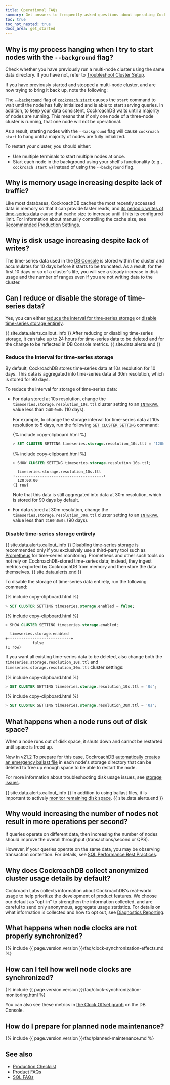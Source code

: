 ```yaml
---
title: Operational FAQs
summary: Get answers to frequently asked questions about operating CockroachDB.
toc: true
toc_not_nested: true
docs_area: get_started
---
```


## Why is my process hanging when I try to start nodes with the `--background` flag?

Check whether you have previously run a multi-node cluster using the same data directory. If you have not, refer to [Troubleshoot Cluster Setup](cluster-setup-troubleshooting.html). 

If you have previously started and stopped a multi-node cluster, and are now trying to bring it back up, note the following:

The [`--background`](cockroach-start.html#general) flag of [`cockroach start`](cockroach-start.html) causes the `start` command to wait until the node has fully initialized and is able to start serving queries. In addition, to keep your data consistent, CockroachDB waits until a majority of nodes are running. This means that if only one node of a three-node cluster is running, that one node will not be operational. 

As a result, starting nodes with the `--background` flag will cause `cockroach start` to hang until a majority of nodes are fully initialized. 

To restart your cluster, you should either: 

- Use multiple terminals to start multiple nodes at once.
- Start each node in the background using your shell's functionality (e.g., `cockroach start &`) instead of using the `--background` flag.

## Why is memory usage increasing despite lack of traffic?

Like most databases, CockroachDB caches the most recently accessed data in memory so that it can provide faster reads, and [its periodic writes of time-series data](#why-is-disk-usage-increasing-despite-lack-of-writes) cause that cache size to increase until it hits its configured limit. For information about manually controlling the cache size, see [Recommended Production Settings](recommended-production-settings.html#cache-and-sql-memory-size).

## Why is disk usage increasing despite lack of writes?

The time-series data used in the [DB Console](ui-overview-dashboard.html) is stored within the cluster and accumulates for 10 days before it starts to be truncated. As a result, for the first 10 days or so of a cluster's life, you will see a steady increase in disk usage and the number of ranges even if you are not writing data to the cluster.

## Can I reduce or disable the storage of time-series data?

Yes, you can either [reduce the interval for time-series storage](#reduce-the-interval-for-time-series-storage) or [disable time-series storage entirely](#disable-time-series-storage-entirely).

{{ site.data.alerts.callout_info }}
After reducing or disabling time-series storage, it can take up to 24 hours for time-series data to be deleted and for the change to be reflected in DB Console metrics.
{{ site.data.alerts.end }}

### Reduce the interval for time-series storage

By default, CockroachDB stores time-series data at 10s resolution for 10 days. This data is aggregated into time-series data at 30m resolution, which is stored for 90 days.

To reduce the interval for storage of time-series data:

- For data stored at 10s resolution, change the `timeseries.storage.resolution_10s.ttl` cluster setting to an [`INTERVAL`](interval.html) value less than `240h0m0s` (10 days). 

  For example, to change the storage interval for time-series data at 10s resolution to 5 days, run the following [`SET CLUSTER SETTING`](set-cluster-setting.html) command:

  {%  include copy-clipboard.html %}
  ~~~ sql
  > SET CLUSTER SETTING timeseries.storage.resolution_10s.ttl = '120h0m0s';
  ~~~

  {%  include copy-clipboard.html %}
  ~~~ sql
  > SHOW CLUSTER SETTING timeseries.storage.resolution_10s.ttl;
  ~~~

  ~~~
    timeseries.storage.resolution_10s.ttl
  +---------------------------------------+
    120:00:00
  (1 row)
  ~~~

  Note that this data is still aggregated into data at 30m resolution, which is stored for 90 days by default.

- For data stored at 30m resolution, change the `timeseries.storage.resolution_30m.ttl` cluster setting to an [`INTERVAL`](interval.html) value less than `2160h0m0s` (90 days).

### Disable time-series storage entirely

{{ site.data.alerts.callout_info }}
Disabling time-series storage is recommended only if you exclusively use a third-party tool such as [Prometheus](monitor-cockroachdb-with-prometheus.html) for time-series monitoring. Prometheus and other such tools do not rely on CockroachDB-stored time-series data; instead, they ingest metrics exported by CockroachDB from memory and then store the data themselves.
{{ site.data.alerts.end }}

To disable the storage of time-series data entirely, run the following command:

{%  include copy-clipboard.html %}
~~~ sql
> SET CLUSTER SETTING timeseries.storage.enabled = false;
~~~

{%  include copy-clipboard.html %}
~~~ sql
> SHOW CLUSTER SETTING timeseries.storage.enabled;
~~~

~~~
  timeseries.storage.enabled
+----------------------------+
            false
(1 row)
~~~

If you want all existing time-series data to be deleted, also change both the `timeseries.storage.resolution_10s.ttl` and `timeseries.storage.resolution_30m.ttl` cluster settings:

{%  include copy-clipboard.html %}
~~~ sql
> SET CLUSTER SETTING timeseries.storage.resolution_10s.ttl = '0s';
~~~

{%  include copy-clipboard.html %}
~~~ sql
> SET CLUSTER SETTING timeseries.storage.resolution_30m.ttl = '0s';
~~~

## What happens when a node runs out of disk space?

When a node runs out of disk space, it shuts down and cannot be restarted until space is freed up.

<span class="version-tag">New in v21.2</span> To prepare for this case, CockroachDB [automatically creates an emergency ballast file](cluster-setup-troubleshooting.html#automatic-ballast-files) in each node's storage directory that can be deleted to free up enough space to be able to restart the node.

For more information about troubleshooting disk usage issues, see [storage issues](cluster-setup-troubleshooting.html#disks-filling-up).

{{ site.data.alerts.callout_info }}
In addition to using ballast files, it is important to actively [monitor remaining disk space](common-issues-to-monitor.html#storage-capacity).
{{ site.data.alerts.end }}

## Why would increasing the number of nodes not result in more operations per second?

If queries operate on different data, then increasing the number of nodes should improve the overall throughput (transactions/second or QPS).

However, if your queries operate on the same data, you may be observing transaction contention. For details, see [SQL Performance Best Practices](performance-best-practices-overview.html#transaction-contention).

## Why does CockroachDB collect anonymized cluster usage details by default?

Cockroach Labs collects information about CockroachDB's real-world usage to help prioritize the development of product features. We choose our default as "opt-in" to strengthen the information collected, and are careful to send only anonymous, aggregate usage statistics. For details on what information is collected and how to opt out, see [Diagnostics Reporting](diagnostics-reporting.html).

## What happens when node clocks are not properly synchronized?

{%  include {{  page.version.version  }}/faq/clock-synchronization-effects.md %}

## How can I tell how well node clocks are synchronized?

{%  include {{  page.version.version  }}/faq/clock-synchronization-monitoring.html %}

You can also see these metrics in [the Clock Offset graph](ui-runtime-dashboard.html#clock-offset) on the DB Console.

## How do I prepare for planned node maintenance?

{%  include {{  page.version.version  }}/faq/planned-maintenance.md %}

## See also

- [Production Checklist](recommended-production-settings.html)
- [Product FAQs](frequently-asked-questions.html)
- [SQL FAQs](sql-faqs.html)
